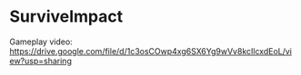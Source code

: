 # SurviveImpact

Gameplay video: https://drive.google.com/file/d/1c3osCOwp4xg6SX6Yg9wVv8kcIlcxdEoL/view?usp=sharing
